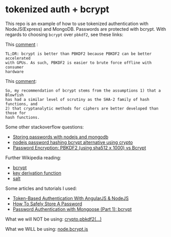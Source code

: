 # tokenized auth + bcrypt

This repo is an example of how to use tokenized authentication with
NodeJS(Express) and MongoDB. Passwords are protected with bcrypt. With regards
to choosing `bcrypt` over `pbkdf2`, see these links:

This
[comment](http://security.stackexchange.com/questions/4781/do-any-security-experts-recommend-bcrypt-for-password-storage#comment26855_6415)
:
```
TL;DR: bcrypt is better than PBKDF2 because PBKDF2 can be better accelerated
with GPUs. As such, PBKDF2 is easier to brute force offline with consumer
hardware
```

This [comment](http://stackoverflow.com/a/1561245/1409233): 
```
So, my recommendation of bcrypt stems from the assumptions 1) that a Blowfish
has had a similar level of scrutiny as the SHA-2 family of hash functions, and
2) that cryptanalytic methods for ciphers are better developed than those for
hash functions.
```

Some other stackoverflow questions:
* [Storing passwords with nodejs and mongodb](http://stackoverflow.com/questions/6951563/storing-passwords-with-node-js-and-mongodb)
* [nodejs password hashing bcrypt alternative using crypto](http://stackoverflow.com/a/22820185/1409233)
* [Password Encryption: PBKDF2 (using sha512 x 1000) vs Bcrypt](http://stackoverflow.com/a/5531194/1409233)

Further Wikipedia reading:
* [bcrypt](http://en.wikipedia.org/wiki/Bcrypt)
* [key derivation function](http://en.wikipedia.org/wiki/Key_derivation_function)
* [salt](http://en.wikipedia.org/wiki/Salt_(cryptography))

Some articles and tutorials I used:
* [Token-Based Authentication With AngularJS & NodeJS](http://code.tutsplus.com/tutorials/token-based-authentication-with-angularjs-nodejs--cms-22543)
* [How To Safely Store A Password](http://codahale.com/how-to-safely-store-a-password/)
* [Password Authentication with Mongoose (Part 1): bcrypt](http://devsmash.com/blog/password-authentication-with-mongoose-and-bcrypt)

What we will NOT be using: [crypto.pbkdf2(...)](https://nodejs.org/api/crypto.html#crypto_crypto_pbkdf2_password_salt_iterations_keylen_digest_callback)

What we WILL be using: [node.bcrypt.js](https://github.com/ncb000gt/node.bcrypt.js/)
